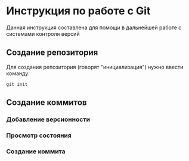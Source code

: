# Инструкция по работе с Git

Данная инструкция составлена для помощи в дальнейшей работе с системами контроля версий 

## Создание репозитория

Для создания репозитория (говорят "инициализация") нужно ввести команду:

    git init

## Создание коммитов

### Добавление версионности

### Просмотр состояния

### Создание коммита